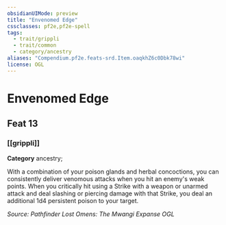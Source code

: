 ```yaml
---
obsidianUIMode: preview
title: "Envenomed Edge"
cssclasses: pf2e,pf2e-spell
tags:
  - trait/grippli
  - trait/common
  - category/ancestry
aliases: "Compendium.pf2e.feats-srd.Item.oaqkhZ6c0Dbk78wi"
license: OGL
---
```

# Envenomed Edge
## Feat 13
### [[grippli]]

**Category** ancestry; 




With a combination of your poison glands and herbal concoctions, you can consistently deliver venomous attacks when you hit an enemy's weak points. When you critically hit using a Strike with a weapon or unarmed attack and deal slashing or piercing damage with that Strike, you deal an additional 1d4 persistent poison to your target.

*Source: Pathfinder Lost Omens: The Mwangi Expanse*
*OGL*